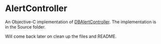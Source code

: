 # AlertController

An Objective-C implementation of [DBAlertController](https://github.com/dbettermann/DBAlertController). The implementation is in the Source folder.

Will come back later on clean up the files and README.
